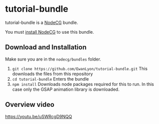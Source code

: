 # tutorial-bundle

tutorial-bundle is a [NodeCG](http://github.com/nodecg/nodecg) bundle.

You must [install NodeCG](https://www.nodecg.dev/docs/installing) to use this bundle.

## Download and Installation

Make sure you are in the `nodecg/bundles` folder.

1. `git clone https://github.com/EwanLyon/tutorial-bundle.git` This downloads the files from this repository
2. `cd tutorial-bundle` Enters the bundle
3. `npm install` Downloads node packages required for this to run. In this case only the GSAP animation library is downloaded.

## Overview video

<https://youtu.be/uSWRcgD9NQQ>
